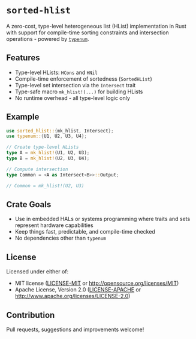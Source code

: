 # `sorted-hlist`

A zero-cost, type-level heterogeneous list (HList) implementation in Rust with support for compile-time sorting constraints and intersection operations - powered by [`typenum`](https://docs.rs/typenum).

## Features

- Type-level HLists: `HCons` and `HNil`
- Compile-time enforcement of sortedness (`SortedHList`)
- Type-level set intersection via the `Intersect` trait
- Type-safe macro `mk_hlist!(...)` for building HLists
- No runtime overhead - all type-level logic only

## Example

```rust
use sorted_hlist::{mk_hlist, Intersect};
use typenum::{U1, U2, U3, U4};

// Create type-level HLists
type A = mk_hlist!(U1, U2, U3);
type B = mk_hlist!(U2, U3, U4);

// Compute intersection
type Common = <A as Intersect<B>>::Output;

// Common = mk_hlist!(U2, U3)
```

## Crate Goals

- Use in embedded HALs or systems programming where traits and sets represent hardware capabilities
- Keep things fast, predictable, and compile-time checked
- No dependencies other than `typenum`

## License

Licensed under either of:

- MIT license ([LICENSE-MIT](LICENSE-MIT) or http://opensource.org/licenses/MIT)
- Apache License, Version 2.0 ([LICENSE-APACHE](LICENSE-APACHE) or http://www.apache.org/licenses/LICENSE-2.0)

## Contribution

Pull requests, suggestions and improvements welcome!
